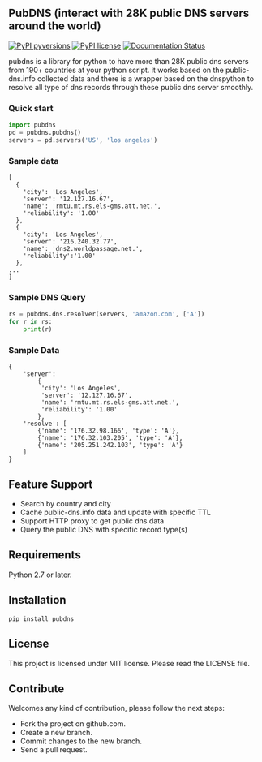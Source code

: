 ## PubDNS (interact with 28K public DNS servers around the world)
[![PyPI pyversions](https://img.shields.io/pypi/pyversions/ansicolortags.svg)](https://pypi.python.org/pypi/ansicolortags/)
[![PyPI license](https://img.shields.io/pypi/l/ansicolortags.svg)](https://pypi.python.org/pypi/ansicolortags/)
[![Documentation Status](https://readthedocs.org/projects/pubdns/badge/?version=latest)](http://pubdns.readthedocs.io/en/latest/?badge=latest)

pubdns is a library for python to have more than 28K public dns servers from 190+ countries at your python script. it works based on the public-dns.info collected data and there is a wrapper based on the dnspython to resolve all type of dns records through these public dns server smoothly.

### Quick start

```python
import pubdns
pd = pubdns.pubdns()
servers = pd.servers('US', 'los angeles')
```

### Sample data

```
[
  {
    'city': 'Los Angeles',
    'server': '12.127.16.67',
    'name': 'rmtu.mt.rs.els-gms.att.net.',
    'reliability': '1.00'
  },
  {
    'city': 'Los Angeles',
    'server': '216.240.32.77',
    'name': 'dns2.worldpassage.net.',
    'reliability':'1.00'
  },
...
]
```

### Sample DNS Query

```python
rs = pubdns.dns.resolver(servers, 'amazon.com', ['A'])
for r in rs:
    print(r)
```

### Sample Data

```
{
    'server':
        {
         'city': 'Los Angeles',
         'server': '12.127.16.67',
         'name': 'rmtu.mt.rs.els-gms.att.net.',
         'reliability': '1.00'
        },
    'resolve': [
        {'name': '176.32.98.166', 'type': 'A'},
        {'name': '176.32.103.205', 'type': 'A'},
        {'name': '205.251.242.103', 'type': 'A'}
    ]
}
```

## Feature Support

- Search by country and city
- Cache public-dns.info data and update with specific TTL
- Support HTTP proxy to get public dns data
- Query the public DNS with specific record type(s)

## Requirements

Python 2.7 or later.

## Installation

```
pip install pubdns
```

## License

This project is licensed under MIT license. Please read the LICENSE file.


## Contribute

Welcomes any kind of contribution, please follow the next steps:

- Fork the project on github.com.
- Create a new branch.
- Commit changes to the new branch.
- Send a pull request.
